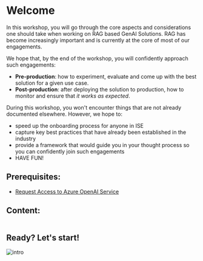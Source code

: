 # Welcome

In this workshop, you will go through the core aspects and considerations one should take when working on RAG based GenAI Solutions. RAG has become increasingly important and is currently at the core of most of our engagements.

We hope that, by the end of the workshop, you will confidently approach such engagements:
- **Pre-production**: how to experiment, evaluate and come up with the best solution for a given use case.
- **Post-production**: after deploying the solution to production, how to monitor and ensure that *it works as expected*.

During this workshop, you won't encounter things that are not already documented elsewhere. However, we hope to:
- speed up the onboarding process for anyone in ISE
- capture key best practices that have already been established in the industry
- provide a framework that would guide you in your thought process so you can confidently join such engagements
- HAVE FUN!

## Prerequisites:
- [Request Access to Azure OpenAI Service](https://aka.ms/oai/access)

## Content:
```{tableofcontents}
```

## Ready? Let's start!
![intro](workshop.jpg)



